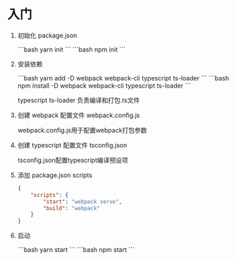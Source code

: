 # 入门

1. 初始化 package.json
 
    <code-group>
    <code-block title="YARN" active>
    ```bash
    yarn init
    ```
    </code-block>

    <code-block title="NPM">
    ```bash
    npm init
    ```
    </code-block>
    </code-group>

2. 安装依赖

    <code-group>
    <code-block title="YARN" active>
    ```bash
    yarn add -D webpack webpack-cli typescript ts-loader
    ```
    </code-block>

    <code-block title="NPM">
    ```bash
    npm install -D webpack webpack-cli typescript ts-loader
    ```
    </code-block>
    </code-group>

    typescript ts-loader 负责编译和打包.ts文件

3. 创建 webpack 配置文件 webpack.config.js

    webpack.config.js用于配置webpack打包参数

4. 创建 typescript 配置文件 tsconfig.json

    tsconfig.json配置typescript编译预设项

5. 添加 package.json scripts

    ```json
    {
        "scripts": {
            "start": "webpack serve",
            "build": "webpack"
        }
    }
    ```

6. 启动

    <code-group>
    <code-block title="YARN" active>
    ```bash
    yarn start
    ```
    </code-block>

    <code-block title="NPM">
    ```bash
    npm start
    ```
    </code-block>
    </code-group>

